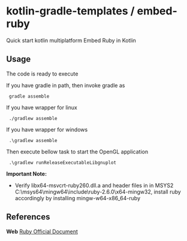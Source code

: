 # kotlin-gradle-templates / embed-ruby
Quick start kotlin multiplatform Embed Ruby in Kotlin

## Usage
The code is ready to execute

If you have gradle in path, then invoke gradle as

     gradle assemble

If you have wrapper for linux

     ./gradlew assemble

If you have wrapper for windows

     .\gradlew assemble

Then execute bellow task to start the OpenGL application

     .\gradlew runReleaseExecutableLibgnuplot


**Important Note:**
  * Verify libx64-msvcrt-ruby260.dll.a and header files in in MSYS2 C:\msys64\mingw64\include\ruby-2.6.0\x64-mingw32, install ruby accordingly by installing mingw-w64-x86_64-ruby

## References

 **Web** [Ruby Official Document](https://docs.ruby-lang.org/en/2.4.0/extension_rdoc.html#label-Invoke+Ruby+Method+from+C)
